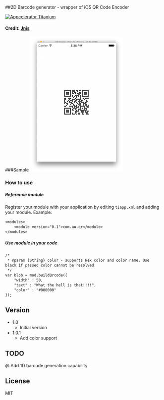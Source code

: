 ##2D Barcode generator - wrapper of iOS QR Code Encoder

[![Appcelerator
Titanium](http://www-static.appcelerator.com/badges/titanium-git-badge-sq.png)](http://appcelerator.com/titanium/)

#### Credit: [Jnis](https://github.com/Jnis)

###Sample
![iOS](assets/demo.png) 


### How to use
##### Reference module
Register your module with your application by editing `tiapp.xml` and adding your module.
Example:
````
<modules>
	<module version="0.1">com.au.qr</module>
</modules>
````

##### Use module in your code
````
/*
 * @param {String} color - supports Hex color and color name. Use black if passed color cannot be resolved
 */
var blob = mod.buildQrcode({
	"width" : 50,
	"text" : "What the hell is that!!!!",
    "color" : "#000000"
});
````

## Version
* 1.0
  * Initial version
* 1.0.1
  * Add color support

## TODO
@ Add 1D barcode generation capability

## License
MIT

